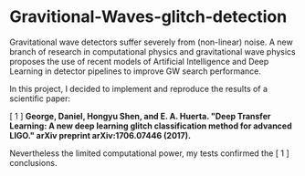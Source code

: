 # Gravitional-Waves-glitch-detection


Gravitational wave detectors suffer severely from (non-linear) noise. A new branch of research in computational physics and gravitational wave physics proposes the use of recent models of Artificial Intelligence and Deep Learning in detector pipelines to improve GW search performance.


In this project, I decided to implement and reproduce the results of a scientific paper:

[ 1 ] **George, Daniel, Hongyu Shen, and E. A. Huerta. "Deep Transfer Learning: A new deep learning glitch classification method for advanced LIGO." arXiv preprint arXiv:1706.07446 (2017).**


Nevertheless the limited computational power, my tests confirmed the [ 1 ] conclusions.
